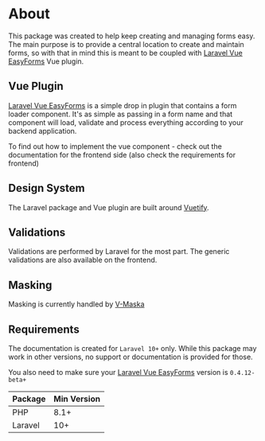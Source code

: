 # About

This package was created to help keep creating and managing forms easy. 
The main purpose is to provide a central location to create and maintain forms,
so with that in mind this is meant to be coupled with 
[Laravel Vue EasyForms](https://www.npmjs.com/package/laravel-vue-easyforms) Vue plugin.

## Vue Plugin

[Laravel Vue EasyForms](https://www.npmjs.com/package/laravel-vue-easyforms) is a simple drop in plugin that contains a
form loader component. It's as simple as passing in a form name and that component will load, validate and process
everything according to your backend application.

To find out how to implement the vue component - check out the documentation for the frontend side (also check the requirements for frontend)

## Design System

The Laravel package and Vue plugin are built around [Vuetify](https://vuetifyjs.com/).

## Validations

Validations are performed by Laravel for the most part. The generic validations are also available
on the frontend.

## Masking

Masking is currently handled by [V-Maska](https://beholdr.github.io/maska/#/) 

## Requirements

The documentation is created for `Laravel 10+` only. While this package may work in other versions, no support or
documentation is provided for those.

You also need to make sure your [Laravel Vue EasyForms](https://www.npmjs.com/package/laravel-vue-easyforms) 
version is `0.4.12-beta+`

| Package               | Min Version  |
|:----------------------|:-------------|
| PHP                   | 8.1+         |
| Laravel               | 10+          |
